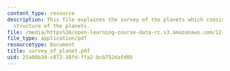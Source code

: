 ```yaml
---
content_type: resource
description: This file explaines the survey of the planets which consists of the internal
  structure of the planets.
file: /media/https%3A/open-learning-course-data-rc.s3.amazonaws.com/12-400-the-solar-system-spring-2006/25a06b30c87238fdffa2bcb752dafd05_survey_of_planet.pdf
file_type: application/pdf
resourcetype: Document
title: survey_of_planet.pdf
uid: 25a06b30-c872-38fd-ffa2-bcb752dafd05
---
```

